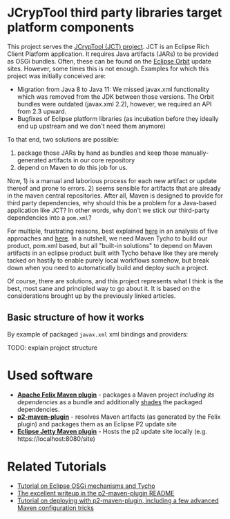 # JCrypTool third party libraries target platform components

This project serves the [JCrypTool (JCT) project](https://github.com/jcryptool/core). JCT is an Eclipse Rich Client Platform application. It requires Java artifacts (JARs) to be provided as OSGi bundles. Often, these can be found on the [Eclipse Orbit](https://www.eclipse.org/orbit/) update sites. However, some times this is not enough. Examples for which this project was initially conceived are:

- Migration from Java 8 to Java 11: We missed javax.xml functionality which was removed from the JDK between those versions. The Orbit bundles were outdated (javax.xml 2.2), however, we required an API from 2.3 upward.
- Bugfixes of Eclipse platform libraries (as incubation before they ideally end up upstream and we don't need them anymore)

To that end, two solutions are possible: 

1) package those JARs by hand as bundles and keep those manually-generated artifacts in our core repository
2) depend on Maven to do this job for us.

Now, 1) is a manual and laborious process for each new artifact or update thereof and prone to errors. 2) seems sensible for artifacts that are already in the maven central repositories. After all, Maven is designed to provide for third party dependencies, why should this be a problem for a Java-based application like JCT? In other words, why don't we stick our third-party dependencies into a ``pom.xml``?

For multiple, frustrating reasons, best explained [here](https://web.archive.org/web/20181018213714/http://www.bernd-adamowicz.de:80/105/automated-build-of-rcp-artifacts-with-maven-tycho-a-field-report-part-1/) in an analysis of five approaches and [here](https://github.com/reficio/p2-maven-plugin). In a nutshell, we need Maven Tycho to build our product, pom.xml based, but all "built-in solutions" to depend on Maven artifacts in an eclipse product built with Tycho behave like they are merely tacked on hastily to enable purely local workflows somehow, but break down when you need to automatically build and deploy such a project.

Of course, there are solutions, and this project represents what I think is the best, most sane and principled way to go about it. It is based on the considerations brought up by the previously linked articles.

## Basic structure of how it works

By example of packaged ``javax.xml`` xml bindings and providers:

TODO: explain project structure

# Used software


- [**Apache Felix Maven plugin**](https://felix.apache.org/) - packages a Maven project *including its dependencies* as a bundle and additionally [shades](https://maven.apache.org/plugins/maven-shade-plugin/) the packaged dependencies.
- [**p2-maven-plugin**](https://github.com/reficio/p2-maven-plugin) - resolves Maven artifacts (as generated by the Felix plugin) and packages them as an Eclipse P2 update site
- [**Eclipse Jetty Maven plugin**](https://www.eclipse.org/jetty/) - Hosts the p2 update site locally (e.g. https://localhost:8080/site)

# Related Tutorials


- [Tutorial on Eclipse OSGi mechanisms and Tycho](https://www.vogella.com/tutorials/EclipseTycho/article.html)
- [The excellent writeup in the p2-maven-plugin README]()
- [Tutorial on deploying with p2-maven-plugin, including a few advanced Maven configuration tricks](https://www.vogella.com/tutorials/EclipseJarToPlugin/article.html#convert-jar-files-to-osgi-bundles-with-the-p2-maven-plugin)

